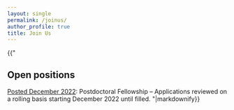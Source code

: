 ```yaml
---
layout: single 
permalink: /joinus/
author_profile: true
title: Join Us
---
```

{{"
## Open positions
[Posted December 2022](https://www.amirasiaee.com/Postdoc-Ad2.pdf): Postdoctoral Fellowship – Applications reviewed on a rolling basis starting December 2022 until filled.
"|markdownify}}
